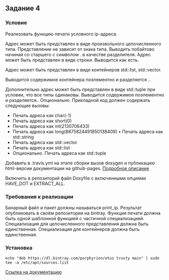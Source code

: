 Задание 4
-----
### Условие

Реализовать функцию печати условного ip-адреса.

Адрес может быть представлен в виде произвольного целочисленного типа. Представление не зависит от знака типа. Выводить побайтово начиная со старшего с символом . в качестве разделителя.
Адрес может быть представлен в виде строки. Выводится как есть.

Адрес может быть представлен в виде контейнеров std::list, std::vector.

Выводится содержимое контейнера поэлементно и разделяется ..

Дополнительно адрес может быть представлен в виде std::tuple при условии, что все типы одинаковы. Выводится содержимое поэлементно и разделяется.. Опционально.
Прикладной код должен содержать следующие вызовы:
+ Печать адреса как char(-1)
+ Печать адреса как short(0)
+ Печать адреса как int(2130706433)
+ Печать адреса как long(8875824491850138409) • Печать адреса как std::string
+ Печать адреса как std::vector
+ Печать адреса как std::list
+ Опционально. Печать адреса как std::tuple

Добавить в .travis.yml на этапе сборки вызов doxygen и публикацию html-версии документации на github-pages. [Подробное описание](https://docs.travis-ci.com/user/deployment/pages/)

Включить в репозиторий файл Doxyfile с включенными опциями HAVE_DOT
и EXTRACT_ALL.

### Требования к реализации

Бинарный файл и пакет должны называться print_ip. Результат опубликовать в своём репозитории на bintray.
Функция печати должна быть одной шаблонной функцией с частичной специализацией. Специализация для целочисленного представления должна быть единственная. Специализация для контейнеров должна быть единственная.

### Установка

    echo "deb https://dl.bintray.com/porphyrion/otus trusty main" | sudo tee -a /etc/apt/sources.list

[Ссылка на документацию](https://porphyrion.github.io/otus.lesson.4/index.html)
